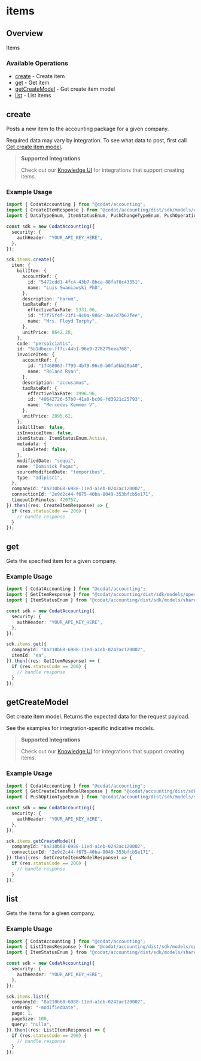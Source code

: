 # items

## Overview

Items

### Available Operations

* [create](#create) - Create item
* [get](#get) - Get item
* [getCreateModel](#getcreatemodel) - Get create item model
* [list](#list) - List items

## create

Posts a new item to the accounting package for a given company.

Required data may vary by integration. To see what data to post, first call [Get create item model](https://docs.codat.io/accounting-api#/operations/get-create-items-model).

> **Supported Integrations**
> 
> Check out our [Knowledge UI](https://knowledge.codat.io/supported-features/accounting?view=tab-by-data-type&dataType=items) for integrations that support creating items.

### Example Usage

```typescript
import { CodatAccounting } from "@codat/accounting";
import { CreateItemResponse } from "@codat/accounting/dist/sdk/models/operations";
import { DataTypeEnum, ItemStatusEnum, PushChangeTypeEnum, PushOperationStatusEnum } from "@codat/accounting/dist/sdk/models/shared";

const sdk = new CodatAccounting({
  security: {
    authHeader: "YOUR_API_KEY_HERE",
  },
});

sdk.items.create({
  item: {
    billItem: {
      accountRef: {
        id: "5472cdd1-4fc4-43b7-8bca-88fa70c43351",
        name: "Luis Swaniawski PhD",
      },
      description: "harum",
      taxRateRef: {
        effectiveTaxRate: 5331.06,
        id: "f7f75f4f-23f1-4c0a-986c-3ae7d7b67fee",
        name: "Mrs. Floyd Torphy",
      },
      unitPrice: 8642.28,
    },
    code: "perspiciatis",
    id: "5b1dbece-ff7c-44b1-96e9-278275eea768",
    invoiceItem: {
      accountRef: {
        id: "17468063-f799-4b79-96c0-b0fa0bb20a40",
        name: "Roland Ryan",
      },
      description: "accusamus",
      taxRateRef: {
        effectiveTaxRate: 3996.96,
        id: "40642726-57b0-41a0-bc08-fd3921c25793",
        name: "Mercedes Kemmer V",
      },
      unitPrice: 2095.62,
    },
    isBillItem: false,
    isInvoiceItem: false,
    itemStatus: ItemStatusEnum.Active,
    metadata: {
      isDeleted: false,
    },
    modifiedDate: "sequi",
    name: "Dominick Pagac",
    sourceModifiedDate: "temporibus",
    type: "adipisci",
  },
  companyId: "8a210b68-6988-11ed-a1eb-0242ac120002",
  connectionId: "2e9d2c44-f675-40ba-8049-353bfcb5e171",
  timeoutInMinutes: 420757,
}).then((res: CreateItemResponse) => {
  if (res.statusCode == 200) {
    // handle response
  }
});
```

## get

Gets the specified item for a given company.

### Example Usage

```typescript
import { CodatAccounting } from "@codat/accounting";
import { GetItemResponse } from "@codat/accounting/dist/sdk/models/operations";
import { ItemStatusEnum } from "@codat/accounting/dist/sdk/models/shared";

const sdk = new CodatAccounting({
  security: {
    authHeader: "YOUR_API_KEY_HERE",
  },
});

sdk.items.get({
  companyId: "8a210b68-6988-11ed-a1eb-0242ac120002",
  itemId: "ea",
}).then((res: GetItemResponse) => {
  if (res.statusCode == 200) {
    // handle response
  }
});
```

## getCreateModel

Get create item model. Returns the expected data for the request payload.

See the examples for integration-specific indicative models.

> **Supported Integrations**
> 
> Check out our [Knowledge UI](https://knowledge.codat.io/supported-features/accounting?view=tab-by-data-type&dataType=items) for integrations that support creating items.

### Example Usage

```typescript
import { CodatAccounting } from "@codat/accounting";
import { GetCreateItemsModelResponse } from "@codat/accounting/dist/sdk/models/operations";
import { PushOptionTypeEnum } from "@codat/accounting/dist/sdk/models/shared";

const sdk = new CodatAccounting({
  security: {
    authHeader: "YOUR_API_KEY_HERE",
  },
});

sdk.items.getCreateModel({
  companyId: "8a210b68-6988-11ed-a1eb-0242ac120002",
  connectionId: "2e9d2c44-f675-40ba-8049-353bfcb5e171",
}).then((res: GetCreateItemsModelResponse) => {
  if (res.statusCode == 200) {
    // handle response
  }
});
```

## list

Gets the items for a given company.

### Example Usage

```typescript
import { CodatAccounting } from "@codat/accounting";
import { ListItemsResponse } from "@codat/accounting/dist/sdk/models/operations";
import { ItemStatusEnum } from "@codat/accounting/dist/sdk/models/shared";

const sdk = new CodatAccounting({
  security: {
    authHeader: "YOUR_API_KEY_HERE",
  },
});

sdk.items.list({
  companyId: "8a210b68-6988-11ed-a1eb-0242ac120002",
  orderBy: "-modifiedDate",
  page: 1,
  pageSize: 100,
  query: "nulla",
}).then((res: ListItemsResponse) => {
  if (res.statusCode == 200) {
    // handle response
  }
});
```
